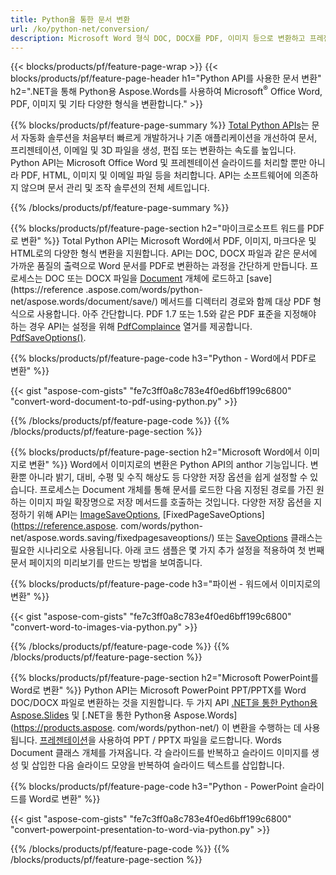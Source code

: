 ```yaml
---
title: Python을 통한 문서 변환 
url: /ko/python-net/conversion/
description: Microsoft Word 형식 DOC, DOCX를 PDF, 이미지 등으로 변환하고 프레젠테이션 슬라이드, 이메일 메시지 및 3D 이미지를 Python 코드 몇 줄로 변환합니다.
---
```


{{< blocks/products/pf/feature-page-wrap >}}
{{< blocks/products/pf/feature-page-header h1="Python API를 사용한 문서 변환" h2=".NET을 통해 Python용 Aspose.Words를 사용하여 Microsoft<sup>&reg;</sup> Office Word, PDF, 이미지 및 기타 다양한 형식을 변환합니다." >}}

{{% blocks/products/pf/feature-page-summary %}}
[Total Python APIs](https://products.aspose.com/total/python-net/)는 문서 자동화 솔루션을 처음부터 빠르게 개발하거나 기존 애플리케이션을 개선하여 문서, 프리젠테이션, 이메일 및 3D 파일을 생성, 편집 또는 변환하는 속도를 높입니다. Python API는 Microsoft Office Word 및 프레젠테이션 슬라이드를 처리할 뿐만 아니라 PDF, HTML, 이미지 및 이메일 파일 등을 처리합니다. API는 소프트웨어에 의존하지 않으며 문서 관리 및 조작 솔루션의 전체 세트입니다.

{{% /blocks/products/pf/feature-page-summary  %}}

{{% blocks/products/pf/feature-page-section  h2="마이크로소프트 워드를 PDF로 변환" %}}
Total Python API는 Microsoft Word에서 PDF, 이미지, 마크다운 및 HTML로의 다양한 형식 변환을 지원합니다. API는 DOC, DOCX 파일과 같은 문서에 가까운 품질의 출력으로 Word 문서를 PDF로 변환하는 과정을 간단하게 만듭니다. 프로세스는 DOC 또는 DOCX 파일을 [Document](https://reference.aspose.com/words/python-net/aspose.words/document/) 개체에 로드하고 [save](https://reference .aspose.com/words/python-net/aspose.words/document/save/) 메서드를 디렉터리 경로와 함께 대상 PDF 형식으로 사용합니다. 아주 간단합니다. PDF 1.7 또는 1.5와 같은 PDF 표준을 지정해야 하는 경우 API는 설정을 위해 [PdfComplaince](https://reference.aspose.com/words/python-net/aspose.words.saving/pdfcompliance/) 열거를 제공합니다. [PdfSaveOptions()](https://reference.aspose.com/words/python-net/aspose.words.saving/pdfsaveoptions/). 

{{% blocks/products/pf/feature-page-code h3="Python - Word에서 PDF로 변환" %}}

{{< gist "aspose-com-gists" "fe7c3ff0a8c783e4f0ed6bff199c6800" "convert-word-document-to-pdf-using-python.py" >}}

{{% /blocks/products/pf/feature-page-code  %}}
{{% /blocks/products/pf/feature-page-section %}}

{{% blocks/products/pf/feature-page-section  h2="Microsoft Word에서 이미지로 변환" %}}
Word에서 이미지로의 변환은 Python API의 anthor 기능입니다. 변환뿐 아니라 밝기, 대비, 수평 및 수직 해상도 등 다양한 저장 옵션을 쉽게 설정할 수 있습니다. 프로세스는 Document 개체를 통해 문서를 로드한 다음 지정된 경로를 가진 원하는 이미지 파일 확장명으로 저장 메서드를 호출하는 것입니다. 다양한 저장 옵션을 지정하기 위해 API는 [ImageSaveOptions](https://reference.aspose.com/words/python-net/aspose.words.saving/imagesaveoptions/), [FixedPageSaveOptions](https://reference.aspose. com/words/python-net/aspose.words.saving/fixedpagesaveoptions/) 또는 [SaveOptions](https://reference.aspose.com/words/python-net/aspose.words.saving/saveoptions/) 클래스는 필요한 시나리오로 사용됩니다. 아래 코드 샘플은 몇 가지 추가 설정을 적용하여 첫 번째 문서 페이지의 미리보기를 만드는 방법을 보여줍니다.

{{% blocks/products/pf/feature-page-code h3="파이썬 - 워드에서 이미지로의 변환" %}}

{{< gist "aspose-com-gists" "fe7c3ff0a8c783e4f0ed6bff199c6800" "convert-word-to-images-via-python.py" >}}

{{% /blocks/products/pf/feature-page-code  %}}
{{% /blocks/products/pf/feature-page-section %}}

{{% blocks/products/pf/feature-page-section  h2="Microsoft PowerPoint를 Word로 변환" %}}
Python API는 Microsoft PowerPoint PPT/PPTX를 Word DOC/DOCX 파일로 변환하는 것을 지원합니다. 두 가지 API [.NET을 통한 Python용 Aspose.Slides](https://products.aspose.com/slides/python-net/) 및 [.NET을 통한 Python용 Aspose.Words](https://products.aspose. com/words/python-net/) 이 변환을 수행하는 데 사용됩니다. [프레젠테이션](https://reference.aspose.com/slides/python-net/aspose.slides/presentation/)을 사용하여 PPT / PPTX 파일을 로드합니다. Words Document 클래스 개체를 가져옵니다. 각 슬라이드를 반복하고 슬라이드 이미지를 생성 및 삽입한 다음 슬라이드 모양을 반복하여 슬라이드 텍스트를 삽입합니다.

{{% blocks/products/pf/feature-page-code h3="Python - PowerPoint 슬라이드를 Word로 변환" %}}

{{< gist "aspose-com-gists" "fe7c3ff0a8c783e4f0ed6bff199c6800" "convert-powerpoint-presentation-to-word-via-python.py" >}}


{{% /blocks/products/pf/feature-page-code  %}}
{{% /blocks/products/pf/feature-page-section %}}